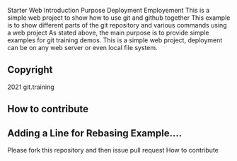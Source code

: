   Starter Web
  Introduction
  Purpose
  Deployment
  Employement
  This is a simple web project to show how to use git and github together
  This example is to show different parts of the git repository and various commands using a web project
  As stated above, the main purpose is to provide simple examples for git training demos.
  This is a simple web project, deployment can be on any web server or even local file system.
  ## Copyright 
  2021 git.training
  ## How to contribute
  ## Adding a Line for Rebasing Example....
  Please fork this repository and then issue pull request
  How to contribute